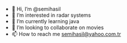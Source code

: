 - 👋 Hi, I’m @semihasil
- 👀 I’m interested in radar systems
- 🌱 I’m currently learning java
- 💞️ I’m looking to collaborate on movies
- 📫 How to reach me semihasil@yahoo.com.tr

<!---
semihasil/semihasil is a ✨ special ✨ repository because its `README.md` (this file) appears on your GitHub profile.
You can click the Preview link to take a look at your changes.
--->
